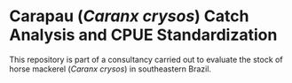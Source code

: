 # Carapau (*Caranx crysos*) Catch Analysis and CPUE Standardization

This repository is part of a consultancy carried out to evaluate the stock of horse mackerel (*Caranx crysos*) in southeastern Brazil.

 
